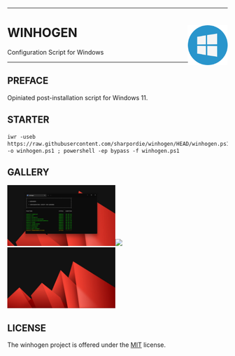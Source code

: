 <hr><div>
<a href="../.."><img align="right" height="91" src="assets/logo.png"></a>
<h1>WINHOGEN</h1>
<p>Configuration Script for Windows</p>
</div><hr>

## PREFACE

Opiniated post-installation script for Windows 11.

## STARTER

```shell
iwr -useb https://raw.githubusercontent.com/sharpordie/winhogen/HEAD/winhogen.ps1 -o winhogen.ps1 ; powershell -ep bypass -f winhogen.ps1
```

## GALLERY

<a href="assets/img1.png"><img src="assets/img1.png" width="49%"/></a><a><img src="https://upload.wikimedia.org/wikipedia/commons/c/ca/1x1.png" width="2%"/></a><a href="assets/img2.png"><img src="assets/img2.png" width="49%"/></a>

## LICENSE

The winhogen project is offered under the [MIT](LICENSE) license.